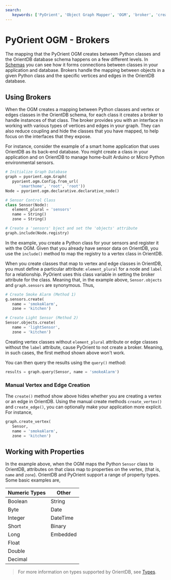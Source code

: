 ```yaml
---
search:
   keywords: ['PyOrient', 'Object Graph Mapper', 'OGM', 'broker', 'create vertex', 'create edge']
---
```


# PyOrient OGM - Brokers

The mapping that the PyOrient OGM creates between Python classes and the OrientDB database schema happens on a few different levels.  In [Schemas](PyOrient-OGM-Schemas.md) you can see how it forms connections between classes in your application and database.  Brokers handle the mapping between objects in a given Python class and the specific vertices and edges in the OrientDB database.

## Using Brokers

When the OGM creates a mapping between Python classes and vertex or edges classes in the OrientDB schema, for each class it creates a broker to handle instances of that class.  The broker provides you with an interface in working with various types of vertices and edges in your graph.  They can also reduce coupling and hide the classes that you have mapped, to help focus on the interfaces that they expose.

For instance, consider the example of a smart home application that uses OrientDB as its back-end database.  You might create a class in your application and on OrientDB to manage home-built Arduino or Micro Python environmental sensors.

```py
# Initialize Graph Database
graph = pyorient.ogm.Graph(
   pyorient.ogm.Config.from_url(
      'smarthome', 'root', 'root'))
Node = pyorient.ogm.declarative.declarative_node()

# Sensor Control Class
class Sensor(Node):
   element_plural = 'sensors'
   name = String()
   zone = String()

# Create a 'sensors' bject and set the 'objects' attribute
graph.include(Node.registry)
```

In the example, you create a Python class for your sensors and register it with the OGM.  Given that you already have sensor data on OrientDB, you use the `include()` method to map the registry to a vertex class in OrientDB.

When you create classes that map to vertex and edge classes in OrientDB, you must define a particular attribute: `element_plural` for a node and `label` for a relationship.  PyOrient uses this class variable in setting the broker attribute for the class.  Meaning that, in the example above, `Sensor.objects` and `graph.sensors` are synonymous.  Thus,

```py
# Create Smoke Alarm (Method 1)
g.sensors.create(
   name = 'smokeAlarm',
   zone = 'kitchen')

# Create Light Sensor (Method 2)
Sensor.objects.create(
   name = 'lightSensor',
   zone = 'kitchen')
```

Creating vertex classes without `element_plural` attribute or edge classes without the `label` attribute, cause PyOrient to not create a broker.  Meaning, in such cases, the first method shown above won't work.

You can then query the results using the `query()` method:

```py
results = graph.query(Sensor, name = 'smokeAlarm')
```

### Manual Vertex and Edge Creation

The `create()` method show above hides whether you are creating a vertex or an edge in OrientDB.  Using the manual create methods `create_vertex()` and `create_edge()`, you can optionally make your application more explicit.  For instance,

```py
graph.create_vertex(
   Sensor,
   name = 'smokeAlarm', 
   zone = 'kitchen')
```


## Working with Properties

In the example above, when the OGM maps the Python `Sensor` class to OrientDB, attributes on that class map to properties on the vertex, (that is, `name` and `zone`).  OrientDB and PyOrient support a range of property types.  Some basic examples are,

| Numeric Types | Other |
|---|---|
| Boolean | String |
| Byte | Date |
| Integer | DateTime |
| Short | Binary |
| Long | Embedded |
| Float |  |
| Double | |
| Decimal| |

>For more information on types supported by OrientDB, see [Types](Types.md).
